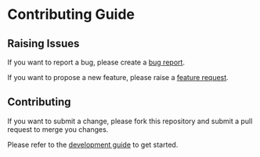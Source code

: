 # Contributing Guide

## Raising Issues

If you want to report a bug, please create a [bug report](https://github.com/sky-uk/kfp-operator/issues/new?template=bug_report.md).

If you want to propose a new feature, please raise a [feature request](https://github.com/sky-uk/kfp-operator/issues/new?template=feature_request.md).

## Contributing

If you want to submit a change, please fork this repository and submit a pull request to merge you changes.

Please refer to the [development guide](DEVELOPMENT.md) to get started.

